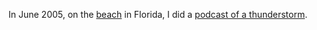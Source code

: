 In June 2005, on the <a href="https://www.google.com/maps/place/Crescent+Beach,+FL+32080/@29.7387049,-81.2768389,13z/data=!3m1!4b1!4m5!3m4!1s0x88e69977c882aea5:0xe61a1afbdfe01fae!8m2!3d29.76886!4d-81.2536786">beach</a> in Florida, I did a <a href="http://mp3.morningcoffeenotes.com/cn05Jun15.mp3">podcast of a thunderstorm</a>. 
